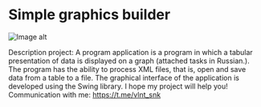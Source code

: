 # Simple graphics builder

![Image alt](https://github.com/SValentyn/Simple-graphics-builder/raw/master/image/window.png)

Description project: A program application is a program in which a tabular presentation of data is displayed on a graph (attached tasks in Russian.). The program has the ability to process XML files, that is, open and save data from a table to a file. The graphical interface of the application is developed using the Swing library.
I hope my project will help you! Communication with me: https://t.me/vlnt_snk
